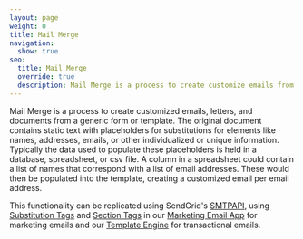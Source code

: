```yaml
---
layout: page
weight: 0
title: Mail Merge
navigation:
  show: true
seo:
  title: Mail Merge
  override: true
  description: Mail Merge is a process to create customize emails from a generic form or template.
---
```


Mail Merge is a process to create customized emails, letters, and documents from a generic form or template. The original document contains static text with placeholders for substitutions for elements like names, addresses, emails, or other individualized or unique information. Typically the data used to populate these placeholders is held in a database, spreadsheet, or csv file. A column in a spreadsheet could contain a list of names that correspond with a list of email addresses. These would then be populated into the template, creating a customized email per email address. 

This functionality can be replicated using SendGrid's [SMTPAPI]({{root_url}}/API_Reference/SMTP_API/index.html), using [Substitution Tags]({{root_url}}/API_Reference/SMTP_API/substitution_tags.html) and [Section Tags]({{root_url}}/API_Reference/SMTP_API/section_tags.html) in our [Marketing Email App]({{root_url}}/User_Guide/Marketing_Emails/recipients.html) for marketing emails and our [Template Engine]({{root_url}}/API_Reference/Template_Engine_API/smtpapi.html) for transactional emails.
